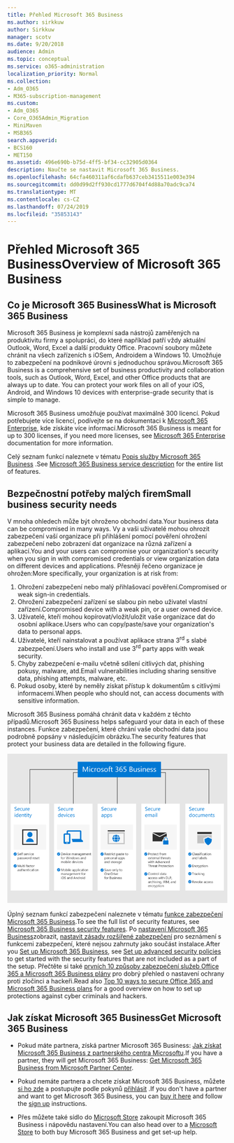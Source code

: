 ```yaml
---
title: Přehled Microsoft 365 Business
ms.author: sirkkuw
author: Sirkkuw
manager: scotv
ms.date: 9/20/2018
audience: Admin
ms.topic: conceptual
ms.service: o365-administration
localization_priority: Normal
ms.collection:
- Adm_O365
- M365-subscription-management
ms.custom:
- Adm_O365
- Core_O365Admin_Migration
- MiniMaven
- MSB365
search.appverid:
- BCS160
- MET150
ms.assetid: 496e690b-b75d-4ff5-bf34-cc32905d0364
description: Naučte se nastavit Microsoft 365 Business.
ms.openlocfilehash: 64cfa460311af6cdafb637ceb3415511e003e394
ms.sourcegitcommit: dd0d99d2ff930cd1777d6704f4d88a70adc9ca74
ms.translationtype: MT
ms.contentlocale: cs-CZ
ms.lasthandoff: 07/24/2019
ms.locfileid: "35853143"
---
```

# <a name="overview-of-microsoft-365-business"></a><span data-ttu-id="53e2f-103">Přehled Microsoft 365 Business</span><span class="sxs-lookup"><span data-stu-id="53e2f-103">Overview of Microsoft 365 Business</span></span>

## <a name="what-is-microsoft-365-business"></a><span data-ttu-id="53e2f-104">Co je Microsoft 365 Business</span><span class="sxs-lookup"><span data-stu-id="53e2f-104">What is Microsoft 365 Business</span></span>

<span data-ttu-id="53e2f-p101">Microsoft 365 Business je komplexní sada nástrojů zaměřených na produktivitu firmy a spolupráci, do které například patří vždy aktuální Outlook, Word, Excel a další produkty Office. Pracovní soubory můžete chránit na všech zařízeních s iOSem, Androidem a Windows 10. Umožňuje to zabezpečení na podnikové úrovni s jednoduchou správou.</span><span class="sxs-lookup"><span data-stu-id="53e2f-p101">Microsoft 365 Business is a comprehensive set of business productivity and collaboration tools, such as Outlook, Word, Excel, and other Office products that are always up to date. You can protect your work files on all of your iOS, Android, and Windows 10 devices with enterprise-grade security that is simple to manage.</span></span>
  
<span data-ttu-id="53e2f-107">Microsoft 365 Business umožňuje používat maximálně 300 licencí. Pokud potřebujete více licencí, podívejte se na dokumentaci k [Microsoft 365 Enterprise](https://go.microsoft.com/fwlink/p/?linkid=860986), kde získáte více informací.</span><span class="sxs-lookup"><span data-stu-id="53e2f-107">Microsoft 365 Business is meant for up to 300 licenses, if you need more licenses, see [Microsoft 365 Enterprise](https://go.microsoft.com/fwlink/p/?linkid=860986) documentation for more information.</span></span>

<span data-ttu-id="53e2f-108">Celý seznam funkcí naleznete v tématu [Popis služby Microsoft 365 Business](https://docs.microsoft.com/office365/servicedescriptions/microsoft-365-service-descriptions/microsoft-365-business-service-description) .</span><span class="sxs-lookup"><span data-stu-id="53e2f-108">See [Microsoft 365 Business service description](https://docs.microsoft.com/office365/servicedescriptions/microsoft-365-service-descriptions/microsoft-365-business-service-description) for the entire list of features.</span></span>
  
## <a name="small-business-security-needs"></a><span data-ttu-id="53e2f-109">Bezpečnostní potřeby malých firem</span><span class="sxs-lookup"><span data-stu-id="53e2f-109">Small business security needs</span></span>

<span data-ttu-id="53e2f-110">V mnoha ohledech může být ohroženo obchodní data.</span><span class="sxs-lookup"><span data-stu-id="53e2f-110">Your business data can be compromised in many ways.</span></span> <span data-ttu-id="53e2f-111">Vy a vaši uživatelé mohou ohrozit zabezpečení vaší organizace při přihlášení pomocí pověření ohrožení zabezpečení nebo zobrazení dat organizace na různá zařízení a aplikací.</span><span class="sxs-lookup"><span data-stu-id="53e2f-111">You and your users can compromise your organization's security when you sign in with compromised credentials or view organization data on different devices and applications.</span></span> <span data-ttu-id="53e2f-112">Přesněji řečeno organizace je ohrožen:</span><span class="sxs-lookup"><span data-stu-id="53e2f-112">More specifically, your organization is at risk from:</span></span>

1. <span data-ttu-id="53e2f-113">Ohrožení zabezpečení nebo malý přihlašovací pověření.</span><span class="sxs-lookup"><span data-stu-id="53e2f-113">Compromised or weak sign-in credentials.</span></span>
2. <span data-ttu-id="53e2f-114">Ohrožení zabezpečení zařízení se slabou pin nebo uživatel vlastní zařízení.</span><span class="sxs-lookup"><span data-stu-id="53e2f-114">Compromised device with a weak pin, or a user owned device.</span></span>
3. <span data-ttu-id="53e2f-115">Uživatelé, kteří mohou kopírovat/vložit/uložit vaše organizace dat do osobní aplikace.</span><span class="sxs-lookup"><span data-stu-id="53e2f-115">Users who can copy/paste/save your organization's data to personal apps.</span></span>
4. <span data-ttu-id="53e2f-116">Uživatelé, kteří nainstalovat a používat aplikace strana 3<sup>rd</sup> s slabé zabezpečení.</span><span class="sxs-lookup"><span data-stu-id="53e2f-116">Users who install and use 3<sup>rd</sup> party apps with weak security.</span></span>
5. <span data-ttu-id="53e2f-117">Chyby zabezpečení e-mailu včetně sdílení citlivých dat, phishing pokusy, malware, atd.</span><span class="sxs-lookup"><span data-stu-id="53e2f-117">Email vulnerabilities including sharing sensitive data, phishing attempts, malware, etc.</span></span>
6. <span data-ttu-id="53e2f-118">Pokud osoby, které by neměly získat přístup k dokumentům s citlivými informacemi.</span><span class="sxs-lookup"><span data-stu-id="53e2f-118">When people who should not, can access documents with sensitive information.</span></span>

<span data-ttu-id="53e2f-119">Microsoft 365 Business pomáhá chránit data v každém z těchto případů.</span><span class="sxs-lookup"><span data-stu-id="53e2f-119">Microsoft 365 Business helps safeguard your data in each of these instances.</span></span> <span data-ttu-id="53e2f-120">Funkce zabezpečení, které chrání vaše obchodní data jsou podrobně popsány v následujícím obrázku.</span><span class="sxs-lookup"><span data-stu-id="53e2f-120">The security features that protect your business data are detailed in the following figure.</span></span>

![Obrázek, který ukazuje, jak M365B chrání vaše podnikání.](media/m365businessvalueadd.png)

<span data-ttu-id="53e2f-122">Úplný seznam funkcí zabezpečení naleznete v tématu [funkce zabezpečení Microsoft 365 Business](security-features.md).</span><span class="sxs-lookup"><span data-stu-id="53e2f-122">To see the full list of security features, see [Microsoft 365 Business security features](security-features.md).</span></span> <span data-ttu-id="53e2f-123">Po [nastavení Microsoft 365 Business](set-up.md)zobrazit, [nastavit zásady rozšířené zabezpečení](set-up-advanced-security.md) pro seznámení s funkcemi zabezpečení, které nejsou zahrnuty jako součást instalace.</span><span class="sxs-lookup"><span data-stu-id="53e2f-123">After you [Set up Microsoft 365 Business](set-up.md), see [Set up advanced security policies](set-up-advanced-security.md) to get started with the security features that are not included as a part of the setup.</span></span> <span data-ttu-id="53e2f-124">Přečtěte si také [prvních 10 způsoby zabezpečení služeb Office 365 a Microsoft 365 Business plány](https://docs.microsoft.com/office365/admin/security-and-compliance/secure-your-business-data) pro dobrý přehled o nastavení ochrany proti zločinci a hackeři.</span><span class="sxs-lookup"><span data-stu-id="53e2f-124">Read also [Top 10 ways to secure Office 365 and Microsoft 365 Business plans](https://docs.microsoft.com/office365/admin/security-and-compliance/secure-your-business-data) for a good overview on how to set up protections against cyber criminals and hackers.</span></span>

## <a name="get-microsoft-365-business"></a><span data-ttu-id="53e2f-125">Jak získat Microsoft 365 Business</span><span class="sxs-lookup"><span data-stu-id="53e2f-125">Get Microsoft 365 Business</span></span>

- <span data-ttu-id="53e2f-126">Pokud máte partnera, získá partner Microsoft 365 Business: [Jak získat Microsoft 365 Business z partnerského centra Microsoftu](get-microsoft-365-business.md#get-microsoft-365-business-from-microsoft-partner-center).</span><span class="sxs-lookup"><span data-stu-id="53e2f-126">If you have a partner, they will get Microsoft 365 Business: [Get Microsoft 365 Business from Microsoft Partner Center](get-microsoft-365-business.md#get-microsoft-365-business-from-microsoft-partner-center).</span></span>

- <span data-ttu-id="53e2f-127">Pokud nemáte partnera a chcete získat Microsoft 365 Business, můžete [si ho zde](https://www.microsoft.com/microsoft-365/business) a postupujte podle pokynů [přihlásit](sign-up.md) .</span><span class="sxs-lookup"><span data-stu-id="53e2f-127">If you don't have a partner and want to get Microsoft 365 Business, you can [buy it here](https://www.microsoft.com/microsoft-365/business) and follow the [sign up](sign-up.md) instructions.</span></span>

- <span data-ttu-id="53e2f-128">Přes můžete také sídlo do [Microsoft Store](https://www.microsoft.com/en-us/store/locations/find-a-store?icid=en-us_UF_FAS) zakoupit Microsoft 365 Business i nápovědu nastavení.</span><span class="sxs-lookup"><span data-stu-id="53e2f-128">You can also head over to a [Microsoft Store](https://www.microsoft.com/en-us/store/locations/find-a-store?icid=en-us_UF_FAS) to both buy Microsoft 365 Business and get set-up help.</span></span>
